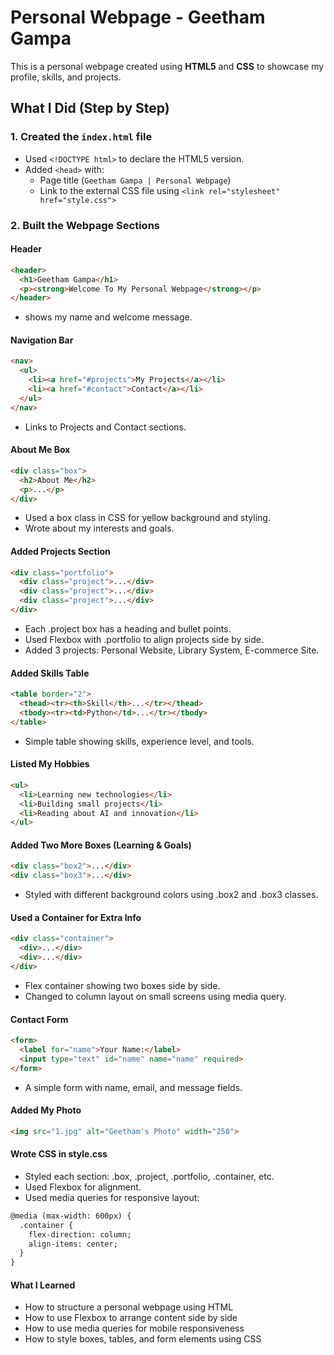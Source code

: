 # Personal Webpage - Geetham Gampa

This is a personal webpage created using **HTML5** and **CSS** to showcase my profile, skills, and projects.

##  What I Did (Step by Step)

### 1. Created the `index.html` file

- Used `<!DOCTYPE html>` to declare the HTML5 version.
- Added `<head>` with:
  - Page title (`Geetham Gampa | Personal Webpage`)
  - Link to the external CSS file using `<link rel="stylesheet" href="style.css">`


### 2. Built the Webpage Sections

#### Header
```html
<header>
  <h1>Geetham Gampa</h1>
  <p><strong>Welcome To My Personal Webpage</strong></p>
</header>
```
- shows my name and welcome message.

#### Navigation Bar
```html
<nav>
  <ul>
    <li><a href="#projects">My Projects</a></li>
    <li><a href="#contact">Contact</a></li>
  </ul>
</nav>
```
- Links to Projects and Contact sections.

#### About Me Box
```html
<div class="box">
  <h2>About Me</h2>
  <p>...</p>
</div>
```
- Used a box class in CSS for yellow background and styling.
- Wrote about my interests and goals.

#### Added Projects Section
```html
<div class="portfolio">
  <div class="project">...</div>
  <div class="project">...</div>
  <div class="project">...</div>
</div>
```
- Each .project box has a heading and bullet points.
- Used Flexbox with .portfolio to align projects side by side.
- Added 3 projects: Personal Website, Library System, E-commerce Site.

#### Added Skills Table
```html
<table border="2">
  <thead><tr><th>Skill</th>...</tr></thead>
  <tbody><tr><td>Python</td>...</tr></tbody>
</table>
```
- Simple table showing skills, experience level, and tools.

#### Listed My Hobbies
```html
<ul>
  <li>Learning new technologies</li>
  <li>Building small projects</li>
  <li>Reading about AI and innovation</li>
</ul>
```

#### Added Two More Boxes (Learning & Goals)
```html
<div class="box2">...</div>
<div class="box3">...</div>
```
- Styled with different background colors using .box2 and .box3 classes.

#### Used a Container for Extra Info
```html
<div class="container">
  <div>...</div>
  <div>...</div>
</div>
```
- Flex container showing two boxes side by side.
- Changed to column layout on small screens using media query.

#### Contact Form
```html
<form>
  <label for="name">Your Name:</label>
  <input type="text" id="name" name="name" required>
</form>
```
- A simple form with name, email, and message fields.

####  Added My Photo
```html
<img src="1.jpg" alt="Geetham's Photo" width="250">
```

####  Wrote CSS in style.css
- Styled each section: .box, .project, .portfolio, .container, etc.
- Used Flexbox for alignment.
- Used media queries for responsive layout:
```html
@media (max-width: 600px) {
  .container {
    flex-direction: column;
    align-items: center;
  }
}
```


#### What I Learned
- How to structure a personal webpage using HTML
- How to use Flexbox to arrange content side by side
- How to use media queries for mobile responsiveness
- How to style boxes, tables, and form elements using CSS
